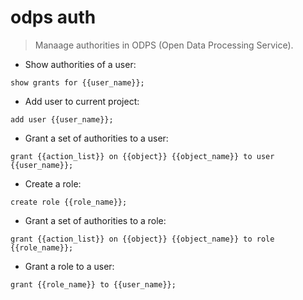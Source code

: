# odps auth

> Manaage authorities in ODPS (Open Data Processing Service).

- Show authorities of a user:

`show grants for {{user_name}};`

- Add user to current project:

`add user {{user_name}};`

- Grant a set of authorities to a user:

`grant {{action_list}} on {{object}} {{object_name}} to user {{user_name}};`

- Create a role:

`create role {{role_name}};`

- Grant a set of authorities to a role:

`grant {{action_list}} on {{object}} {{object_name}} to role {{role_name}};`

- Grant a role to a user:

`grant {{role_name}} to {{user_name}};`
